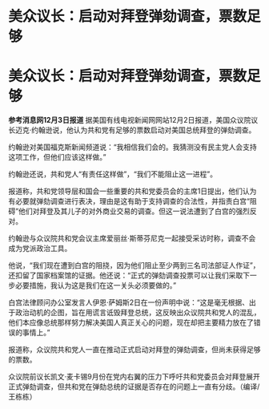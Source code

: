# 美众议长：启动对拜登弹劾调查，票数足够

# 美众议长：启动对拜登弹劾调查，票数足够

**参考消息网12月3日报道**
据美国有线电视新闻网网站12月2日报道，美国众议院议长迈克·约翰逊说，他认为共和党有足够的票数启动对美国总统拜登的弹劾调查。

约翰逊对美国福克斯新闻频道说：“我相信我们会的。我猜测没有民主党人会支持这项工作，但他们应该这样做。”

约翰逊还说，共和党人“有责任这样做”，“我们不能阻止这一进程”。

报道称，共和党领导层和国会一些重要的共和党委员会的主席1日提出，他们认为有必要就弹劾调查进行表决，理由是这有助于支持调查的合法性，并指责白宫“阻碍”他们对拜登及其儿子的对外商业交易的调查。但这一说法遭到了白宫的强烈反对。

约翰逊与众议院共和党会议主席爱丽丝·斯蒂芬尼克一起接受采访时称，调查不会成为党派政治工具。

他说，“我们现在遭到白宫的阻挠，因为他们阻止至少两到三名司法部证人作证”，还扣留了国家档案馆的证据。他还说：“正式的弹劾调查投票可以让我们采取下一步必要措施，我认为这是我们在这一关头必须要做的。”

白宫法律顾问办公室发言人伊恩·萨姆斯2日在一份声明中说：“这是毫无根据、出于政治动机的企图，旨在用谎言诋毁拜登总统，这反映出众议院共和党人的混乱，他们本应像总统那样努力解决美国人真正关心的问题，现在却把主要精力放在了错误的事情上。”

报道称，众议院共和党人一直在推动正式启动对拜登的弹劾调查，但尚未获得足够的票数。

众议院前议长凯文·麦卡锡9月份在党内右翼的压力下呼吁共和党委员会对拜登展开正式弹劾调查，但共和党在弹劾总统的证据是否存在的问题上一直有分歧。（编译/王栋栋）

